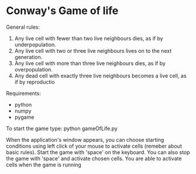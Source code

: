 # Conway's Game of life

General rules:
1. Any live cell with fewer than two live neighbours dies, as if by underpopulation.
2. Any live cell with two or three live neighbours lives on to the next generation.
3. Any live cell with more than three live neighbours dies, as if by overpopulation.
4. Any dead cell with exactly three live neighbours becomes a live cell, as if by reproductio

Requirements:
 - python
 - numpy
 - pygame

To start the game type:
  python gameOfLife.py

When the application's window appears, you can choose starting conditions
using left click of your mouse to activate cells (remeber about basic rules).
Start the game with 'space' on the keyboard. You can also stop the game with
'space' and activate chosen cells. You are able to activate cells when
the game is running
